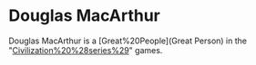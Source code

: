 # Douglas MacArthur

Douglas MacArthur is a [Great%20People](Great Person) in the "[Civilization%20%28series%29](Civilization)" games.